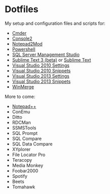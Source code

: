 Dotfiles
========

My setup and configuration files and scripts for:

* [Cmder](http://bliker.github.io/cmder/)
* [Console2](http://sourceforge.net/projects/console/files/)
* [Notepad2Mod](http://xhmikosr.github.io/notepad2-mod/)
* [Powershell](http://technet.microsoft.com/en-us/scriptcenter/dd742419.aspx)
* [SQL Server Management Studio](http://www.microsoft.com/en-us/sqlserver/default.aspx)
* [Sublime Text 3 (beta)](http://www.sublimetext.com/3) or [Sublime Text](http://www.sublimetext.com/)
* [Visual Studio 2010 Settings](http://msdn.microsoft.com/en-us/library/dd831853(v=vs.100).aspx)
* [Visual Studio 2010 Snippets](http://msdn.microsoft.com/en-us/library/dd831853(v=vs.100).aspx)
* [Visual Studio 2013 Settings](http://msdn.microsoft.com/en-us/library/dd831853.aspx)
* [Visual Studio 2013 Snippets](http://msdn.microsoft.com/en-us/library/ms165392.aspx)
* [WinMerge](http://www.winmerge.org)

More to come:
* [Notepad++](http://notepad-plus-plus.org/)
* ConEmu
* Ditto
* RDCMan
* SSMSTools
* SQL Prompt
* SQL Compare
* SQL Data Compare
* XYplorer
* File Locator Pro
* Teracopy
* Media Monkey
* Foobar2000
* Spotify
* Beets
* Tomahawk
